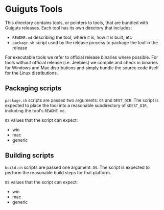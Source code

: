 # Guiguts Tools

This directory contains tools, or pointers to tools, that are bundled with
Guiguts releases. Each tool has its own directory that includes:

* `README.md` describing the tool, where it is, how it is built, etc
* `package.sh` script used by the release process to package the tool in
  the release

For executable tools we refer to official release binaries where possible.
For tools without official release (i.e. Jeebies) we compile and check in
binaries for Windows and Mac distributions and simply bundle the source code
itself for the Linux distributions.

## Packaging scripts

`package.sh` scripts are passed two arguments: `OS` and `DEST_DIR`. The script
is expected to place the tool into a reasonable subdirectory of `$DEST_DIR`,
including the tool's `README.md`.

`OS` values that the script can expect:
* win
* mac
* generic

## Building scripts
`build.sh` scripts are passed one argument: `OS`. The script is expected to
perform the reasonable build steps for that platform.

`OS` values that the script can expect:
* win
* mac
* generic
